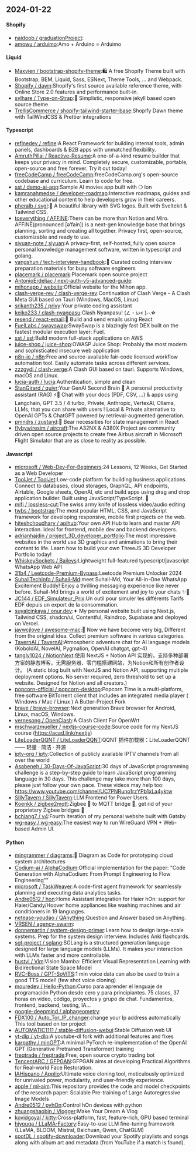 ## 2024-01-22

#### Shopify
* [naidoob / graduationProject](https://github.com/naidoob/graduationProject):
* [amowu / arduimo](https://github.com/amowu/arduimo):Amo + Arduino = Arduimo

#### Liquid
* [Maxvien / bootstrap-shopify-theme](https://github.com/Maxvien/bootstrap-shopify-theme):🛍 A free Shopify Theme built with Bootstrap, BEM, Liquid, Sass, ESNext, Theme Tools, ... and Webpack.
* [Shopify / dawn](https://github.com/Shopify/dawn):Shopify's first source available reference theme, with Online Store 2.0 features and performance built-in.
* [sylhare / Type-on-Strap](https://github.com/sylhare/Type-on-Strap):🎨 Simplistic, responsive jekyll based open source theme
* [TrellisCommerce / shopify-tailwind-starter-base](https://github.com/TrellisCommerce/shopify-tailwind-starter-base):Shopify Dawn theme with TailWindCSS & Prettier integrations

#### Typescript
* [refinedev / refine](https://github.com/refinedev/refine):A React Framework for building internal tools, admin panels, dashboards & B2B apps with unmatched flexibility.
* [AmruthPillai / Reactive-Resume](https://github.com/AmruthPillai/Reactive-Resume):A one-of-a-kind resume builder that keeps your privacy in mind. Completely secure, customizable, portable, open-source and free forever. Try it out today!
* [freeCodeCamp / freeCodeCamp](https://github.com/freeCodeCamp/freeCodeCamp):freeCodeCamp.org's open-source codebase and curriculum. Learn to code for free.
* [sst / demo-ai-app](https://github.com/sst/demo-ai-app):Sample AI movies app built with ❍ Ion
* [kamranahmedse / developer-roadmap](https://github.com/kamranahmedse/developer-roadmap):Interactive roadmaps, guides and other educational content to help developers grow in their careers.
* [pheralb / svgl](https://github.com/pheralb/svgl):🧩 A beautiful library with SVG logos. Built with Sveltekit & Tailwind CSS.
* [toeverything / AFFiNE](https://github.com/toeverything/AFFiNE):There can be more than Notion and Miro. AFFiNE(pronounced [ə‘fain]) is a next-gen knowledge base that brings planning, sorting and creating all together. Privacy first, open-source, customizable and ready to use.
* [siyuan-note / siyuan](https://github.com/siyuan-note/siyuan):A privacy-first, self-hosted, fully open source personal knowledge management software, written in typescript and golang.
* [yangshun / tech-interview-handbook](https://github.com/yangshun/tech-interview-handbook):💯 Curated coding interview preparation materials for busy software engineers
* [placemark / placemark](https://github.com/placemark/placemark):Placemark open source project
* [AntonioErdeljac / next-auth-v5-advanced-guide](https://github.com/AntonioErdeljac/next-auth-v5-advanced-guide):
* [mihonapp / website](https://github.com/mihonapp/website):Official website for the Mihon app.
* [clash-verge-rev / clash-verge-rev](https://github.com/clash-verge-rev/clash-verge-rev):Continuation of Clash Verge - A Clash Meta GUI based on Tauri (Windows, MacOS, Linux)
* [srikanth235 / privy](https://github.com/srikanth235/privy):Your private coding assistant
* [keiko233 / clash-nyanpasu](https://github.com/keiko233/clash-nyanpasu):Clash Nyanpasu! (∠・ω< )⌒☆
* [resend / react-email](https://github.com/resend/react-email):💌 Build and send emails using React
* [FuelLabs / swayswap](https://github.com/FuelLabs/swayswap):SwaySwap is a blazingly fast DEX built on the fastest modular execution layer: Fuel.
* [sst / sst](https://github.com/sst/sst):Build modern full-stack applications on AWS
* [juice-shop / juice-shop](https://github.com/juice-shop/juice-shop):OWASP Juice Shop: Probably the most modern and sophisticated insecure web application
* [n8n-io / n8n](https://github.com/n8n-io/n8n):Free and source-available fair-code licensed workflow automation tool. Easily automate tasks across different services.
* [zzzgydi / clash-verge](https://github.com/zzzgydi/clash-verge):A Clash GUI based on tauri. Supports Windows, macOS and Linux.
* [lucia-auth / lucia](https://github.com/lucia-auth/lucia):Authentication, simple and clean
* [StanGirard / quivr](https://github.com/StanGirard/quivr):Your GenAI Second Brain 🧠 A personal productivity assistant (RAG) ⚡️🤖 Chat with your docs (PDF, CSV, ...) & apps using Langchain, GPT 3.5 / 4 turbo, Private, Anthropic, VertexAI, Ollama, LLMs, that you can share with users ! Local & Private alternative to OpenAI GPTs & ChatGPT powered by retrieval-augmented generation.
* [pmndrs / zustand](https://github.com/pmndrs/zustand):🐻 Bear necessities for state management in React
* [flybywiresim / aircraft](https://github.com/flybywiresim/aircraft):The A32NX & A380X Project are community driven open source projects to create free Airbus aircraft in Microsoft Flight Simulator that are as close to reality as possible.

#### Javascript
* [microsoft / Web-Dev-For-Beginners](https://github.com/microsoft/Web-Dev-For-Beginners):24 Lessons, 12 Weeks, Get Started as a Web Developer
* [ToolJet / ToolJet](https://github.com/ToolJet/ToolJet):Low-code platform for building business applications. Connect to databases, cloud storages, GraphQL, API endpoints, Airtable, Google sheets, OpenAI, etc and build apps using drag and drop application builder. Built using JavaScript/TypeScript. 🚀
* [mifi / lossless-cut](https://github.com/mifi/lossless-cut):The swiss army knife of lossless video/audio editing
* [twbs / bootstrap](https://github.com/twbs/bootstrap):The most popular HTML, CSS, and JavaScript framework for developing responsive, mobile first projects on the web.
* [hiteshchoudhary / apihub](https://github.com/hiteshchoudhary/apihub):Your own API Hub to learn and master API interaction. Ideal for frontend, mobile dev and backend developers.
* [adrianhajdin / project_3D_developer_portfolio](https://github.com/adrianhajdin/project_3D_developer_portfolio):The most impressive websites in the world use 3D graphics and animations to bring their content to life. Learn how to build your own ThreeJS 3D Developer Portfolio today!
* [WhiskeySockets / Baileys](https://github.com/WhiskeySockets/Baileys):Lightweight full-featured typescript/javascript WhatsApp Web API
* [31b4 / Leetcode-Premium-Bypass](https://github.com/31b4/Leetcode-Premium-Bypass):Leetcode Premium Unlocker 2024
* [SuhailTechInfo / Suhail-Md](https://github.com/SuhailTechInfo/Suhail-Md):meet Suhail-Md, Your All-in-One WhatsApp Excitement Buddy! Enjoy a thrilling messaging experience like never before. Suhail-Md brings a world of excitement and joy to your chats ✨🤖
* [JC144 / EDF_Simulateur_Prix](https://github.com/JC144/EDF_Simulateur_Prix):Un outil pour simuler les différents Tarifs EDF depuis un export de la consommation.
* [suyalcinkaya / onur.dev](https://github.com/suyalcinkaya/onur.dev):✦ My personal website built using Next.js, Tailwind CSS, shadcn/ui, Contentful, Raindrop, Supabase and deployed on Vercel.
* [jaywcjlove / awesome-mac](https://github.com/jaywcjlove/awesome-mac): Now we have become very big, Different from the original idea. Collect premium software in various categories.
* [TavernAI / TavernAI](https://github.com/TavernAI/TavernAI):Atmospheric adventure chat for AI language models (KoboldAI, NovelAI, Pygmalion, OpenAI chatgpt, gpt-4)
* [tangly1024 / NotionNext](https://github.com/tangly1024/NotionNext):使用 NextJS + Notion API 实现的，支持多种部署方案的静态博客，无需服务器、零门槛搭建网站，为Notion和所有创作者设计。 (A static blog built with NextJS and Notion API, supporting multiple deployment options. No server required, zero threshold to set up a website. Designed for Notion and all creators.)
* [popcorn-official / popcorn-desktop](https://github.com/popcorn-official/popcorn-desktop):Popcorn Time is a multi-platform, free software BitTorrent client that includes an integrated media player ( Windows / Mac / Linux ) A Butter-Project Fork
* [brave / brave-browser](https://github.com/brave/brave-browser):Next generation Brave browser for Android, Linux, macOS, Windows.
* [vernesong / OpenClash](https://github.com/vernesong/OpenClash):A Clash Client For OpenWrt
* [mschwarzmueller / nextjs-course-code](https://github.com/mschwarzmueller/nextjs-course-code):Source code for my NextJS course (https://acad.link/nextjs)
* [LiteLoaderQQNT / LiteLoaderQQNT](https://github.com/LiteLoaderQQNT/LiteLoaderQQNT):QQNT 插件加载器：LiteLoaderQQNT —— 轻量 · 简洁 · 开源
* [iptv-org / iptv](https://github.com/iptv-org/iptv):Collection of publicly available IPTV channels from all over the world
* [Asabeneh / 30-Days-Of-JavaScript](https://github.com/Asabeneh/30-Days-Of-JavaScript):30 days of JavaScript programming challenge is a step-by-step guide to learn JavaScript programming language in 30 days. This challenge may take more than 100 days, please just follow your own pace. These videos may help too: https://www.youtube.com/channel/UC7PNRuno1rzYPb1xLa4yktw
* [SillyTavern / SillyTavern](https://github.com/SillyTavern/SillyTavern):LLM Frontend for Power Users.
* [Koenkk / zigbee2mqtt](https://github.com/Koenkk/zigbee2mqtt):Zigbee 🐝 to MQTT bridge 🌉, get rid of your proprietary Zigbee bridges 🔨
* [bchiang7 / v4](https://github.com/bchiang7/v4):Fourth iteration of my personal website built with Gatsby
* [wg-easy / wg-easy](https://github.com/wg-easy/wg-easy):The easiest way to run WireGuard VPN + Web-based Admin UI.

#### Python
* [mingrammer / diagrams](https://github.com/mingrammer/diagrams):🎨 Diagram as Code for prototyping cloud system architectures
* [Codium-ai / AlphaCodium](https://github.com/Codium-ai/AlphaCodium):Official implementation for the paper: "Code Generation with AlphaCodium: From Prompt Engineering to Flow Engineering""
* [microsoft / TaskWeaver](https://github.com/microsoft/TaskWeaver):A code-first agent framework for seamlessly planning and executing data analytics tasks.
* [Andre0512 / hon](https://github.com/Andre0512/hon):Home Assistant integration for Haier hOn: support for Haier/Candy/Hoover home appliances like washing machines and air conditioners in 19 languages.
* [netease-youdao / QAnything](https://github.com/netease-youdao/QAnything):Question and Answer based on Anything.
* [VRSEN / agency-swarm](https://github.com/VRSEN/agency-swarm):
* [donnemartin / system-design-primer](https://github.com/donnemartin/system-design-primer):Learn how to design large-scale systems. Prep for the system design interview. Includes Anki flashcards.
* [sgl-project / sglang](https://github.com/sgl-project/sglang):SGLang is a structured generation language designed for large language models (LLMs). It makes your interaction with LLMs faster and more controllable.
* [hustvl / Vim](https://github.com/hustvl/Vim):Vision Mamba: Efficient Visual Representation Learning with Bidirectional State Space Model
* [RVC-Boss / GPT-SoVITS](https://github.com/RVC-Boss/GPT-SoVITS):1 min voice data can also be used to train a good TTS model! (few shot voice cloning)
* [mouredev / Hello-Python](https://github.com/mouredev/Hello-Python):Curso para aprender el lenguaje de programación Python desde cero y para principiantes. 75 clases, 37 horas en vídeo, código, proyectos y grupo de chat. Fundamentos, frontend, backend, testing, IA...
* [google-deepmind / alphageometry](https://github.com/google-deepmind/alphageometry):
* [FDX100 / Auto_Tor_IP_changer](https://github.com/FDX100/Auto_Tor_IP_changer):change your Ip address automatically This tool based on tor project
* [AUTOMATIC1111 / stable-diffusion-webui](https://github.com/AUTOMATIC1111/stable-diffusion-webui):Stable Diffusion web UI
* [yt-dlp / yt-dlp](https://github.com/yt-dlp/yt-dlp):A youtube-dl fork with additional features and fixes
* [karpathy / minGPT](https://github.com/karpathy/minGPT):A minimal PyTorch re-implementation of the OpenAI GPT (Generative Pretrained Transformer) training
* [freqtrade / freqtrade](https://github.com/freqtrade/freqtrade):Free, open source crypto trading bot
* [TencentARC / GFPGAN](https://github.com/TencentARC/GFPGAN):GFPGAN aims at developing Practical Algorithms for Real-world Face Restoration.
* [IAHispano / Applio](https://github.com/IAHispano/Applio):Ultimate voice cloning tool, meticulously optimized for unrivaled power, modularity, and user-friendly experience.
* [apple / ml-aim](https://github.com/apple/ml-aim):This repository provides the code and model checkpoints of the research paper: Scalable Pre-training of Large Autoregressive Image Models
* [Andre0512 / pyhOn](https://github.com/Andre0512/pyhOn):Control hOn devices with python
* [zhuangshaobin / Vlogger](https://github.com/zhuangshaobin/Vlogger):Make Your Dream A Vlog
* [kovidgoyal / kitty](https://github.com/kovidgoyal/kitty):Cross-platform, fast, feature-rich, GPU based terminal
* [hiyouga / LLaMA-Factory](https://github.com/hiyouga/LLaMA-Factory):Easy-to-use LLM fine-tuning framework (LLaMA, BLOOM, Mistral, Baichuan, Qwen, ChatGLM)
* [spotDL / spotify-downloader](https://github.com/spotDL/spotify-downloader):Download your Spotify playlists and songs along with album art and metadata (from YouTube if a match is found).
